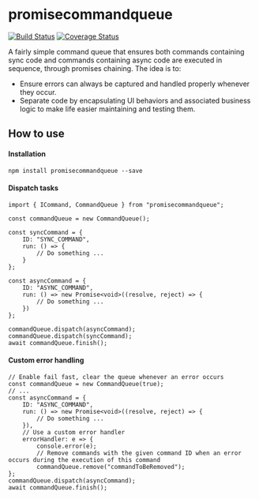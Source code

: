 # promisecommandqueue

[![Build Status](https://travis-ci.org/YSZhuoyang/promisecommandqueue.svg?branch=master)](https://travis-ci.org/YSZhuoyang/promisecommandqueue)
[![Coverage Status](https://coveralls.io/repos/github/YSZhuoyang/promisecommandqueue/badge.svg?branch=master)](https://coveralls.io/github/YSZhuoyang/promisecommandqueue?branch=master)

A fairly simple command queue that ensures both commands containing sync code and commands containing async code are executed in sequence, through promises chaining. The idea is to:

- Ensure errors can always be captured and handled properly whenever they occur.
- Separate code by encapsulating UI behaviors and associated business logic to make life easier maintaining and testing them.

## How to use

#### Installation

    npm install promisecommandqueue --save

#### Dispatch tasks

    import { ICommand, CommandQueue } from "promisecommandqueue";

    const commandQueue = new CommandQueue();

    const syncCommand = {
        ID: "SYNC_COMMAND",
        run: () => {
            // Do something ...
        }
    };

    const asyncCommand = {
        ID: "ASYNC_COMMAND",
        run: () => new Promise<void>((resolve, reject) => {
            // Do something ...
        })
    };

    commandQueue.dispatch(asyncCommand);
    commandQueue.dispatch(syncCommand);
    await commandQueue.finish();

#### Custom error handling

    // Enable fail fast, clear the queue whenever an error occurs
    const commandQueue = new CommandQueue(true);
    // ...
    const asyncCommand = {
        ID: "ASYNC_COMMAND",
        run: () => new Promise<void>((resolve, reject) => {
            // Do something ...
        }),
        // Use a custom error handler
        errorHandler: e => {
            console.error(e);
            // Remove commands with the given command ID when an error occurs during the execution of this command
            commandQueue.remove("commandToBeRemoved");
    };
    commandQueue.dispatch(asyncCommand);
    await commandQueue.finish();
